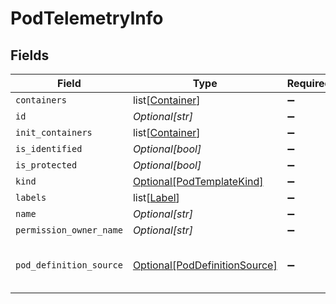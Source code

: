 # PodTelemetryInfo


## Fields

| Field                                                                       | Type                                                                        | Required                                                                    | Description                                                                 |
| --------------------------------------------------------------------------- | --------------------------------------------------------------------------- | --------------------------------------------------------------------------- | --------------------------------------------------------------------------- |
| `containers`                                                                | list[[Container](../../models/shared/container.md)]                         | :heavy_minus_sign:                                                          | N/A                                                                         |
| `id`                                                                        | *Optional[str]*                                                             | :heavy_minus_sign:                                                          | N/A                                                                         |
| `init_containers`                                                           | list[[Container](../../models/shared/container.md)]                         | :heavy_minus_sign:                                                          | N/A                                                                         |
| `is_identified`                                                             | *Optional[bool]*                                                            | :heavy_minus_sign:                                                          | N/A                                                                         |
| `is_protected`                                                              | *Optional[bool]*                                                            | :heavy_minus_sign:                                                          | N/A                                                                         |
| `kind`                                                                      | [Optional[PodTemplateKind]](../../models/shared/podtemplatekind.md)         | :heavy_minus_sign:                                                          | N/A                                                                         |
| `labels`                                                                    | list[[Label](../../models/shared/label.md)]                                 | :heavy_minus_sign:                                                          | N/A                                                                         |
| `name`                                                                      | *Optional[str]*                                                             | :heavy_minus_sign:                                                          | N/A                                                                         |
| `permission_owner_name`                                                     | *Optional[str]*                                                             | :heavy_minus_sign:                                                          | N/A                                                                         |
| `pod_definition_source`                                                     | [Optional[PodDefinitionSource]](../../models/shared/poddefinitionsource.md) | :heavy_minus_sign:                                                          | The source type of the pod definition                                       |